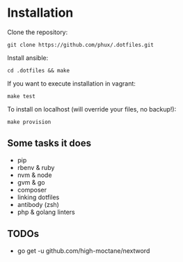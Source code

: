 # Installation

Clone the repository:

```shell
git clone https://github.com/phux/.dotfiles.git
```

Install ansible:

```shell
cd .dotfiles && make
```

If you want to execute installation in vagrant:

```shell
make test
```

To install on localhost (will override your files, no backup!):

```shell
make provision
```

## Some tasks it does

- pip
- rbenv & ruby
- nvm & node
- gvm & go
- composer
- linking dotfiles
- antibody (zsh)
- php & golang linters


## TODOs
- go get -u github.com/high-moctane/nextword

